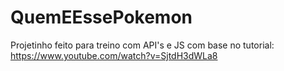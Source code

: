 # QuemEEssePokemon
Projetinho feito para treino com API's e JS com base no tutorial: https://www.youtube.com/watch?v=SjtdH3dWLa8
